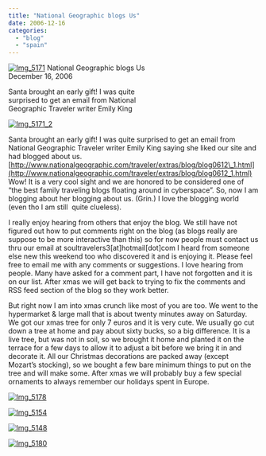 ```yaml
---
title: "National Geographic blogs Us"
date: 2006-12-16
categories: 
  - "blog"
  - "spain"
---
```


 [![Img_5171](http://soultravelers3new.local/images/2008/04/20/img_5171.png "Img_5171")](https://pub-ac94b3f306b24c0dba4238943c97f2e1.r2.dev/photos/uncategorized/2008/04/20/img_5171.png) National Geographic blogs Us  
December 16, 2006

Santa brought an early gift! I was quite  
surprised to get an email from National  
Geographic Traveler writer Emily King

<!--more-->

[![Img_5171_2](http://soultravelers3new.local/images/2008/04/20/img_5171_2.png "Img_5171_2")](https://pub-ac94b3f306b24c0dba4238943c97f2e1.r2.dev/photos/uncategorized/2008/04/20/img_5171_2.png)

Santa brought an early gift! I was quite surprised to get an email from National Geographic Traveler writer Emily King saying she liked our site and had blogged about us. [http://www.nationalgeographic.com/traveler/extras/blog/blog0612\_1.html](http://www.nationalgeographic.com/traveler/extras/blog/blog0612_1.html) Wow! It is a very cool sight and we are honored to be considered one of “the best family traveling blogs floating around in cyberspace”. So, now I am blogging about her blogging about us. (Grin.) I love the blogging world (even tho I am still  quite clueless).

I really enjoy hearing from others that enjoy the blog. We still have not figured out how to put comments right on the blog (as blogs really are suppose to be more interactive than this) so for now people must contact us thru our email at soultravelers3\[at\]hotmail\[dot\]com I heard from someone else new this weekend too who discovered it and is enjoying it. Please feel free to email me with any comments or suggestions. I love hearing from people. Many have asked for a comment part, I have not forgotten and it is on our list. After xmas we will get back to trying to fix the comments and RSS feed section of the blog so they work better.

But right now I am into xmas crunch like most of you are too. We went to the hypermarket & large mall that is about twenty minutes away on Saturday. We got our xmas tree for only 7 euros and it is very cute. We usually go cut down a tree at home and pay about sixty bucks, so a big difference. It is a live tree, but was not in soil, so we brought it home and planted it on the terrace for a few days to allow it to adjust a bit before we bring it in and decorate it. All our Christmas decorations are packed away (except Mozart’s stocking), so we bought a few bare minimum things to put on the tree and will make some. After xmas we will probably buy a few special ornaments to always remember our holidays spent in Europe.

[![Img_5178](http://soultravelers3new.local/images/2008/04/20/img_5178.png "Img_5178")](https://pub-ac94b3f306b24c0dba4238943c97f2e1.r2.dev/photos/uncategorized/2008/04/20/img_5178.png)

[![Img_5154](http://soultravelers3new.local/images/2008/04/20/img_5154.png "Img_5154")](https://pub-ac94b3f306b24c0dba4238943c97f2e1.r2.dev/photos/uncategorized/2008/04/20/img_5154.png)

[![Img_5148](http://soultravelers3new.local/images/2008/04/20/img_5148.png "Img_5148")](https://pub-ac94b3f306b24c0dba4238943c97f2e1.r2.dev/photos/uncategorized/2008/04/20/img_5148.png)

[![Img_5180](http://soultravelers3new.local/images/2008/04/20/img_5180.png "Img_5180")](https://pub-ac94b3f306b24c0dba4238943c97f2e1.r2.dev/photos/uncategorized/2008/04/20/img_5180.png)
